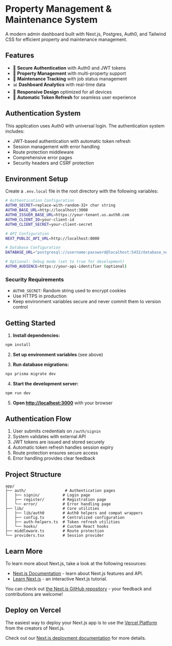 # Property Management & Maintenance System

A modern admin dashboard built with Next.js, Postgres, Auth0, and Tailwind CSS for efficient property and maintenance management.

## Features

- 🔐 **Secure Authentication** with Auth0 and JWT tokens
- 🏢 **Property Management** with multi-property support
- 🔧 **Maintenance Tracking** with job status management
- 📊 **Dashboard Analytics** with real-time data
- 📱 **Responsive Design** optimized for all devices
- 🔄 **Automatic Token Refresh** for seamless user experience

## Authentication System

This application uses Auth0 with universal login. The authentication system includes:

- JWT-based authentication with automatic token refresh
- Session management with error handling
- Route protection middleware
- Comprehensive error pages
- Security headers and CSRF protection

## Environment Setup

Create a `.env.local` file in the root directory with the following variables:

```bash
# Authentication Configuration
AUTH0_SECRET=replace-with-random-32+ char string
AUTH0_BASE_URL=http://localhost:3000
AUTH0_ISSUER_BASE_URL=https://your-tenant.us.auth0.com
AUTH0_CLIENT_ID=your-client-id
AUTH0_CLIENT_SECRET=your-client-secret

# API Configuration
NEXT_PUBLIC_API_URL=http://localhost:8000

# Database Configuration
DATABASE_URL="postgresql://username:password@localhost:5432/database_name"

# Optional: Debug mode (set to true for development)
AUTH0_AUDIENCE=https://your-api-identifier (optional)
```

### Security Requirements

- `AUTH0_SECRET`: Random string used to encrypt cookies
- Use HTTPS in production
- Keep environment variables secure and never commit them to version control

## Getting Started

1. **Install dependencies:**
```bash
npm install
```

2. **Set up environment variables** (see above)

3. **Run database migrations:**
```bash
npx prisma migrate dev
```

4. **Start the development server:**
```bash
npm run dev
```

5. **Open [http://localhost:3000](http://localhost:3000)** with your browser

## Authentication Flow

1. User submits credentials on `/auth/signin`
2. System validates with external API
3. JWT tokens are issued and stored securely
4. Automatic token refresh handles session expiry
5. Route protection ensures secure access
6. Error handling provides clear feedback

## Project Structure

```
app/
├── auth/                 # Authentication pages
│   ├── signin/          # Login page
│   ├── register/        # Registration page
│   └── error/           # Error handling page
├── lib/                 # Core utilities
│   ├── lib/auth0        # Auth0 helpers and compat wrappers
│   ├── config.ts        # Centralized configuration
│   ├── auth-helpers.ts  # Token refresh utilities
│   └── hooks/           # Custom React hooks
├── middleware.ts        # Route protection
└── providers.tsx        # Session provider
```

## Learn More

To learn more about Next.js, take a look at the following resources:

- [Next.js Documentation](https://nextjs.org/docs) - learn about Next.js features and API.
- [Learn Next.js](https://nextjs.org/learn) - an interactive Next.js tutorial.

You can check out [the Next.js GitHub repository](https://github.com/vercel/next.js) - your feedback and contributions are welcome!

## Deploy on Vercel

The easiest way to deploy your Next.js app is to use the [Vercel Platform](https://vercel.com/new?utm_medium=default-template&filter=next.js&utm_source=create-next-app&utm_campaign=create-next-app-readme) from the creators of Next.js.

Check out our [Next.js deployment documentation](https://nextjs.org/docs/app/building-your-application/deploying) for more details.
